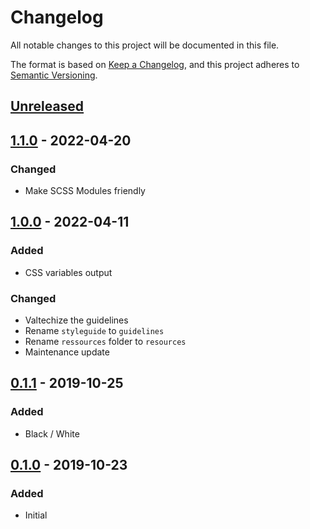 # Changelog
All notable changes to this project will be documented in this file.

The format is based on [Keep a Changelog](https://keepachangelog.com/en/1.1.0/),
and this project adheres to [Semantic Versioning](https://semver.org/spec/v2.0.0.html).






## [Unreleased]



## [1.1.0] - 2022-04-20
### Changed
- Make SCSS Modules friendly



## [1.0.0] - 2022-04-11
### Added
- CSS variables output

### Changed
- Valtechize the guidelines
- Rename `styleguide` to `guidelines`
- Rename `ressources` folder to `resources`
- Maintenance update



## [0.1.1] - 2019-10-25
### Added
- Black / White



## [0.1.0] - 2019-10-23
### Added
- Initial






[Unreleased]: https://github.com/absolunet/brand-guidelines/compare/1.1.0...HEAD
[1.1.0]:      https://github.com/absolunet/brand-guidelines/compare/1.0.0...1.1.0
[1.0.0]:      https://github.com/absolunet/brand-guidelines/compare/0.1.1...1.0.0
[0.1.1]:      https://github.com/absolunet/brand-guidelines/compare/0.1.0...0.1.1
[0.1.0]:      https://github.com/absolunet/brand-guidelines/releases/tag/0.1.0
